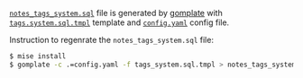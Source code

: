 [`notes_tags_system.sql`](./notes_tags_system.sql) file is generated by [gomplate](https://gomplate.ca/) with [`tags.system.sql.tmpl`](tags.system.sql.tmpl) template and [`config.yaml`](config.yaml) config file.

Instruction to regenrate the `notes_tags_system.sql` file:

```sh
$ mise install
$ gomplate -c .=config.yaml -f tags_system.sql.tmpl > notes_tags_system.sql
```
